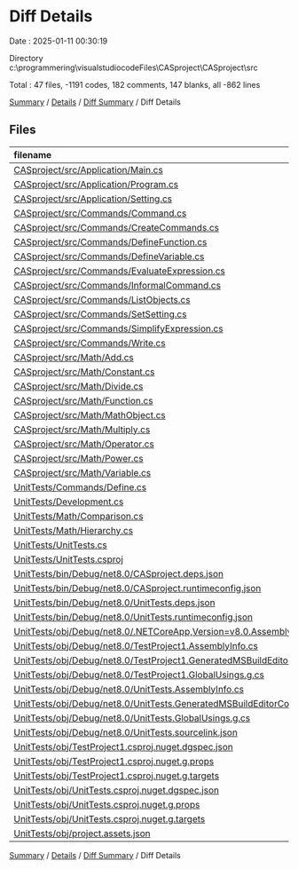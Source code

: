 # Diff Details

Date : 2025-01-11 00:30:19

Directory c:\\programmering\\visualstudiocodeFiles\\CASproject\\CASproject\\src

Total : 47 files,  -1191 codes, 182 comments, 147 blanks, all -862 lines

[Summary](results.md) / [Details](details.md) / [Diff Summary](diff.md) / Diff Details

## Files
| filename | language | code | comment | blank | total |
| :--- | :--- | ---: | ---: | ---: | ---: |
| [CASproject/src/Application/Main.cs](/CASproject/src/Application/Main.cs) | C# | 12 | 1 | 3 | 16 |
| [CASproject/src/Application/Program.cs](/CASproject/src/Application/Program.cs) | C# | 75 | 26 | 11 | 112 |
| [CASproject/src/Application/Setting.cs](/CASproject/src/Application/Setting.cs) | C# | 82 | 15 | 10 | 107 |
| [CASproject/src/Commands/Command.cs](/CASproject/src/Commands/Command.cs) | C# | 149 | 49 | 39 | 237 |
| [CASproject/src/Commands/CreateCommands.cs](/CASproject/src/Commands/CreateCommands.cs) | C# | 87 | 7 | 5 | 99 |
| [CASproject/src/Commands/DefineFunction.cs](/CASproject/src/Commands/DefineFunction.cs) | C# | 19 | 0 | 3 | 22 |
| [CASproject/src/Commands/DefineVariable.cs](/CASproject/src/Commands/DefineVariable.cs) | C# | 20 | 0 | 3 | 23 |
| [CASproject/src/Commands/EvaluateExpression.cs](/CASproject/src/Commands/EvaluateExpression.cs) | C# | 13 | 0 | 2 | 15 |
| [CASproject/src/Commands/InformalCommand.cs](/CASproject/src/Commands/InformalCommand.cs) | C# | 10 | 3 | 2 | 15 |
| [CASproject/src/Commands/ListObjects.cs](/CASproject/src/Commands/ListObjects.cs) | C# | 95 | 14 | 18 | 127 |
| [CASproject/src/Commands/SetSetting.cs](/CASproject/src/Commands/SetSetting.cs) | C# | 15 | 0 | 3 | 18 |
| [CASproject/src/Commands/SimplifyExpression.cs](/CASproject/src/Commands/SimplifyExpression.cs) | C# | 9 | 0 | 2 | 11 |
| [CASproject/src/Commands/Write.cs](/CASproject/src/Commands/Write.cs) | C# | 36 | 5 | 7 | 48 |
| [CASproject/src/Math/Add.cs](/CASproject/src/Math/Add.cs) | C# | 38 | 13 | 11 | 62 |
| [CASproject/src/Math/Constant.cs](/CASproject/src/Math/Constant.cs) | C# | 19 | 4 | 8 | 31 |
| [CASproject/src/Math/Divide.cs](/CASproject/src/Math/Divide.cs) | C# | 29 | 9 | 9 | 47 |
| [CASproject/src/Math/Function.cs](/CASproject/src/Math/Function.cs) | C# | 25 | 3 | 6 | 34 |
| [CASproject/src/Math/MathObject.cs](/CASproject/src/Math/MathObject.cs) | C# | 31 | 9 | 9 | 49 |
| [CASproject/src/Math/Multiply.cs](/CASproject/src/Math/Multiply.cs) | C# | 40 | 14 | 10 | 64 |
| [CASproject/src/Math/Operator.cs](/CASproject/src/Math/Operator.cs) | C# | 63 | 19 | 11 | 93 |
| [CASproject/src/Math/Power.cs](/CASproject/src/Math/Power.cs) | C# | 29 | 9 | 9 | 47 |
| [CASproject/src/Math/Variable.cs](/CASproject/src/Math/Variable.cs) | C# | 20 | 4 | 7 | 31 |
| [UnitTests/Commands/Define.cs](/UnitTests/Commands/Define.cs) | C# | -41 | 0 | -7 | -48 |
| [UnitTests/Development.cs](/UnitTests/Development.cs) | C# | -12 | 0 | -2 | -14 |
| [UnitTests/Math/Comparison.cs](/UnitTests/Math/Comparison.cs) | C# | -13 | 0 | -2 | -15 |
| [UnitTests/Math/Hierarchy.cs](/UnitTests/Math/Hierarchy.cs) | C# | -44 | 0 | -7 | -51 |
| [UnitTests/UnitTests.cs](/UnitTests/UnitTests.cs) | C# | -7 | 0 | -1 | -8 |
| [UnitTests/UnitTests.csproj](/UnitTests/UnitTests.csproj) | XML | -22 | 0 | -7 | -29 |
| [UnitTests/bin/Debug/net8.0/CASproject.deps.json](/UnitTests/bin/Debug/net8.0/CASproject.deps.json) | JSON | -23 | 0 | 0 | -23 |
| [UnitTests/bin/Debug/net8.0/CASproject.runtimeconfig.json](/UnitTests/bin/Debug/net8.0/CASproject.runtimeconfig.json) | JSON | -12 | 0 | 0 | -12 |
| [UnitTests/bin/Debug/net8.0/UnitTests.deps.json](/UnitTests/bin/Debug/net8.0/UnitTests.deps.json) | JSON | -433 | 0 | 0 | -433 |
| [UnitTests/bin/Debug/net8.0/UnitTests.runtimeconfig.json](/UnitTests/bin/Debug/net8.0/UnitTests.runtimeconfig.json) | JSON | -12 | 0 | 0 | -12 |
| [UnitTests/obj/Debug/net8.0/.NETCoreApp,Version=v8.0.AssemblyAttributes.cs](/UnitTests/obj/Debug/net8.0/.NETCoreApp,Version=v8.0.AssemblyAttributes.cs) | C# | -3 | -1 | -1 | -5 |
| [UnitTests/obj/Debug/net8.0/TestProject1.AssemblyInfo.cs](/UnitTests/obj/Debug/net8.0/TestProject1.AssemblyInfo.cs) | C# | -9 | -10 | -5 | -24 |
| [UnitTests/obj/Debug/net8.0/TestProject1.GeneratedMSBuildEditorConfig.editorconfig](/UnitTests/obj/Debug/net8.0/TestProject1.GeneratedMSBuildEditorConfig.editorconfig) | Properties | -13 | 0 | -1 | -14 |
| [UnitTests/obj/Debug/net8.0/TestProject1.GlobalUsings.g.cs](/UnitTests/obj/Debug/net8.0/TestProject1.GlobalUsings.g.cs) | C# | -8 | -1 | -1 | -10 |
| [UnitTests/obj/Debug/net8.0/UnitTests.AssemblyInfo.cs](/UnitTests/obj/Debug/net8.0/UnitTests.AssemblyInfo.cs) | C# | -9 | -9 | -5 | -23 |
| [UnitTests/obj/Debug/net8.0/UnitTests.GeneratedMSBuildEditorConfig.editorconfig](/UnitTests/obj/Debug/net8.0/UnitTests.GeneratedMSBuildEditorConfig.editorconfig) | Properties | -13 | 0 | -1 | -14 |
| [UnitTests/obj/Debug/net8.0/UnitTests.GlobalUsings.g.cs](/UnitTests/obj/Debug/net8.0/UnitTests.GlobalUsings.g.cs) | C# | -8 | -1 | -1 | -10 |
| [UnitTests/obj/Debug/net8.0/UnitTests.sourcelink.json](/UnitTests/obj/Debug/net8.0/UnitTests.sourcelink.json) | JSON | -1 | 0 | 0 | -1 |
| [UnitTests/obj/TestProject1.csproj.nuget.dgspec.json](/UnitTests/obj/TestProject1.csproj.nuget.dgspec.json) | JSON | -95 | 0 | 0 | -95 |
| [UnitTests/obj/TestProject1.csproj.nuget.g.props](/UnitTests/obj/TestProject1.csproj.nuget.g.props) | XML | -26 | 0 | 0 | -26 |
| [UnitTests/obj/TestProject1.csproj.nuget.g.targets](/UnitTests/obj/TestProject1.csproj.nuget.g.targets) | XML | -9 | 0 | 0 | -9 |
| [UnitTests/obj/UnitTests.csproj.nuget.dgspec.json](/UnitTests/obj/UnitTests.csproj.nuget.dgspec.json) | JSON | -164 | 0 | 0 | -164 |
| [UnitTests/obj/UnitTests.csproj.nuget.g.props](/UnitTests/obj/UnitTests.csproj.nuget.g.props) | XML | -26 | 0 | 0 | -26 |
| [UnitTests/obj/UnitTests.csproj.nuget.g.targets](/UnitTests/obj/UnitTests.csproj.nuget.g.targets) | XML | -9 | 0 | 0 | -9 |
| [UnitTests/obj/project.assets.json](/UnitTests/obj/project.assets.json) | JSON | -1,095 | 0 | 0 | -1,095 |

[Summary](results.md) / [Details](details.md) / [Diff Summary](diff.md) / Diff Details